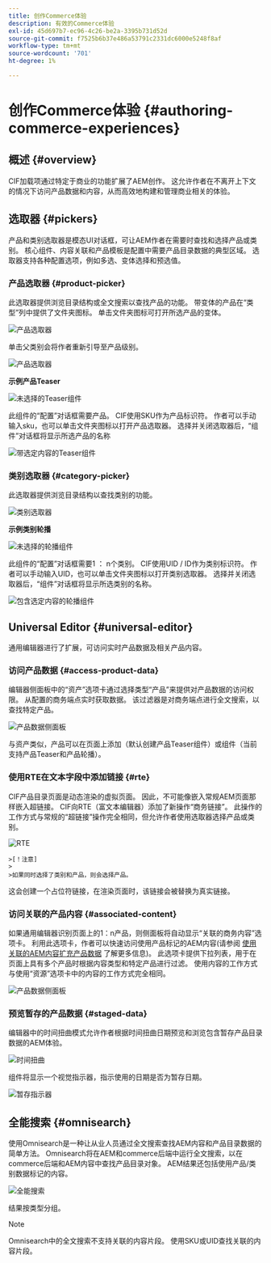 ```yaml
---
title: 创作Commerce体验
description: 有效的Commerce体验
exl-id: 45d697b7-ec96-4c26-be2a-3395b731d52d
source-git-commit: f7525b6b37e486a53791c2331dc6000e5248f8af
workflow-type: tm+mt
source-wordcount: '701'
ht-degree: 1%

---
```


# 创作Commerce体验 {#authoring-commerce-experiences}

## 概述 {#overview}

CIF加载项通过特定于商业的功能扩展了AEM创作。 这允许作者在不离开上下文的情况下访问产品数据和内容，从而高效地构建和管理商业相关的体验。

## 选取器 {#pickers}

产品和类别选取器是模态UI对话框，可让AEM作者在需要时查找和选择产品或类别。 核心组件、内容关联和产品模板是配置中需要产品目录数据的典型区域。 选取器支持各种配置选项，例如多选、变体选择和预选值。

### 产品选取器 {#product-picker}

此选取器提供浏览目录结构或全文搜索以查找产品的功能。 带变体的产品在“类型”列中提供了文件夹图标。 单击文件夹图标可打开所选产品的变体。

![产品选取器](../assets/authoring/product-picker.png)

单击父类别会将作者重新引导至产品级别。

![产品选取器](../assets/authoring/product-picker-variation.png)

**示例产品Teaser**

![未选择的Teaser组件](../assets/authoring/teaser_component_without_selection.png)

此组件的“配置”对话框需要产品。 CIF使用SKU作为产品标识符。 作者可以手动输入sku，也可以单击文件夹图标以打开产品选取器。 选择并关闭选取器后，“组件”对话框将显示所选产品的名称

![带选定内容的Teaser组件](../assets/authoring/teaser_component_with_selection.png)

### 类别选取器 {#category-picker}

此选取器提供浏览目录结构以查找类别的功能。

![类别选取器](../assets/authoring/category-picker.png)

**示例类别轮播**

![未选择的轮播组件](../assets/authoring/carousel_component_without_selection.png)

此组件的“配置”对话框需要1 ： n个类别。 CIF使用UID / ID作为类别标识符。 作者可以手动输入UID，也可以单击文件夹图标以打开类别选取器。 选择并关闭选取器后，“组件”对话框将显示所选类别的名称。

![包含选定内容的轮播组件](../assets/authoring/carousel_component_with_selection.png)

## Universal Editor {#universal-editor}

通用编辑器进行了扩展，可访问实时产品数据及相关产品内容。

### 访问产品数据 {#access-product-data}

编辑器侧面板中的“资产”选项卡通过选择类型“产品”来提供对产品数据的访问权限。 从配置的商务端点实时获取数据。 该过滤器是对商务端点进行全文搜索，以查找特定产品。

![产品数据侧面板](../assets/authoring/products-side-panel.png)

与资产类似，产品可以在页面上添加（默认创建产品Teaser组件）或组件（当前支持产品Teaser和产品轮播）。

### 使用RTE在文本字段中添加链接 {#rte}

CIF产品目录页面是动态渲染的虚拟页面。 因此，不可能像嵌入常规AEM页面那样嵌入超链接。 CIF向RTE（富文本编辑器）添加了新操作“商务链接”。 此操作的工作方式与常规的“超链接”操作完全相同，但允许作者使用选取器选择产品或类别。

![RTE](../assets/authoring/RTE.png)

    >[！注意]
    >
    >如果同时选择了类别和产品，则会选择产品。

这会创建一个占位符链接，在渲染页面时，该链接会被替换为真实链接。

### 访问关联的产品内容 {#associated-content}

如果通用编辑器识别页面上的1：n产品，则侧面板将自动显示“关联的商务内容”选项卡。 利用此选项卡，作者可以快速访问使用产品标记的AEM内容(请参阅 [使用关联的AEM内容扩充产品数据](./enrich-product-associated-content.md) 了解更多信息)。 此选项卡提供下拉列表，用于在页面上具有多个产品时根据内容类型和特定产品进行过滤。 使用内容的工作方式与使用“资源”选项卡中的内容的工作方式完全相同。

![产品数据侧面板](../assets/authoring/associated-commerce-content-tab.png)

### 预览暂存的产品数据 {#staged-data}

编辑器中的时间扭曲模式允许作者根据时间扭曲日期预览和浏览包含暂存产品目录数据的AEM体验。

![时间扭曲](../assets/authoring/timewarp.png)

组件将显示一个视觉指示器，指示使用的日期是否为暂存日期。

![暂存指示器](../assets/authoring/staged-indicator.png)

## 全能搜索 {#omnisearch}

使用Omnisearch是一种让从业人员通过全文搜索查找AEM内容和产品目录数据的简单方法。 Omnisearch将在AEM和commerce后端中运行全文搜索，以在commerce后端和AEM内容中查找产品目录对象。 AEM结果还包括使用产品/类别数据标记的内容。

![全能搜索](../assets/authoring/omnisearch.png)

结果按类型分组。

>[!NOTE]
>
> Omnisearch中的全文搜索不支持关联的内容片段。 使用SKU或UID查找关联的内容片段。
